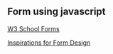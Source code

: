 ## Form using javascript

[W3 School Forms](https://www.w3schools.com/howto/howto_css_responsive_form.asp)

[Inspirations for Form Design](https://collectui.com/challenges/form)